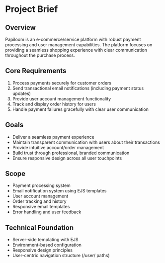 # Project Brief

## Overview

Papiloom is an e-commerce/service platform with robust payment processing and user management capabilities. The platform focuses on providing a seamless shopping experience with clear communication throughout the purchase process.

## Core Requirements

1. Process payments securely for customer orders
2. Send transactional email notifications (including payment status updates)
3. Provide user account management functionality
4. Track and display order history for users
5. Handle payment failures gracefully with clear user communication

## Goals

- Deliver a seamless payment experience
- Maintain transparent communication with users about their transactions
- Provide intuitive account/order management
- Build trust through professional, branded communication
- Ensure responsive design across all user touchpoints

## Scope

- Payment processing system
- Email notification system using EJS templates
- User account management
- Order tracking and history
- Responsive email templates
- Error handling and user feedback

## Technical Foundation

- Server-side templating with EJS
- Environment-based configuration
- Responsive design principles
- User-centric navigation structure (/user/ paths)
